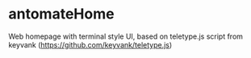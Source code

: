 # antomateHome

Web homepage with terminal style UI, based on teletype.js script from keyvank (https://github.com/keyvank/teletype.js)